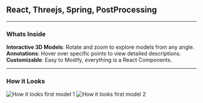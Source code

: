 ## React, Threejs, Spring, PostProcessing
----

### Whats Inside

**Interactive 3D Models**: Rotate and zoom to explore models from any angle.
**Annotations**: Hover over specific points to view detailed descriptions.
**Customizable**: Easy to Modify, everything is a React Components.

----

### How it Looks

![How it looks first model 1](https://i.ibb.co/7ysyvTS/threejsannotations01.png)
![How it looks first model 2](https://i.ibb.co/Jmj0YTR/threejsannotations02.png)



